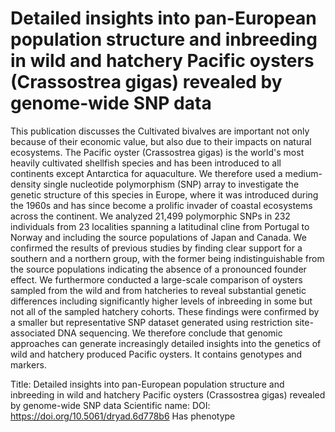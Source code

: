 # Detailed insights into pan-European population structure and inbreeding in wild and hatchery Pacific oysters (Crassostrea gigas) revealed by genome-wide SNP data

This publication discusses the Cultivated bivalves are important not only because of their economic value, but also due to their impacts on natural ecosystems. The Pacific oyster (Crassostrea gigas) is the world's most heavily cultivated shellfish species and has been introduced to all continents except Antarctica for aquaculture. We therefore used a medium-density single nucleotide polymorphism (SNP) array to investigate the genetic structure of this species in Europe, where it was introduced during the 1960s and has since become a prolific invader of coastal ecosystems across the continent. We analyzed 21,499 polymorphic SNPs in 232 individuals from 23 localities spanning a latitudinal cline from Portugal to Norway and including the source populations of Japan and Canada. We confirmed the results of previous studies by finding clear support for a southern and a northern group, with the former being indistinguishable from the source populations indicating the absence of a pronounced founder effect. We furthermore conducted a large-scale comparison of oysters sampled from the wild and from hatcheries to reveal substantial genetic differences including significantly higher levels of inbreeding in some but not all of the sampled hatchery cohorts. These findings were confirmed by a smaller but representative SNP dataset generated using restriction site-associated DNA sequencing. We therefore conclude that genomic approaches can generate increasingly detailed insights into the genetics of wild and hatchery produced Pacific oysters.
It contains  genotypes and  markers.

Title: Detailed insights into pan-European population structure and inbreeding in wild and hatchery Pacific oysters (Crassostrea gigas) revealed by genome-wide SNP data
Scientific name: 
DOI: https://doi.org/10.5061/dryad.6d778b6
Has phenotype 

